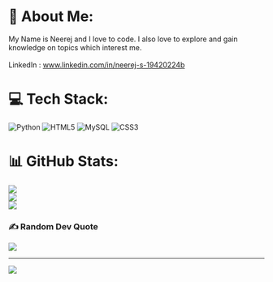 # 💫 About Me:


My Name is Neerej and I love to code. I also love to explore and gain knowledge on topics which interest me. <br> <br>LinkedIn :  www.linkedin.com/in/neerej-s-19420224b

# 💻 Tech Stack:
![Python](https://img.shields.io/badge/python-3670A0?style=for-the-badge&logo=python&logoColor=ffdd54) ![HTML5](https://img.shields.io/badge/html5-%23E34F26.svg?style=for-the-badge&logo=html5&logoColor=white) ![MySQL](https://img.shields.io/badge/mysql-4479A1.svg?style=for-the-badge&logo=mysql&logoColor=white) ![CSS3](https://img.shields.io/badge/css3-%231572B6.svg?style=for-the-badge&logo=css3&logoColor=white)
# 📊 GitHub Stats:
![](https://github-readme-stats.vercel.app/api?username=Neerej-S&theme=synthwave&hide_border=false&include_all_commits=false&count_private=false)<br/>
![](https://nirzak-streak-stats.vercel.app/?user=Neerej-S&theme=synthwave&hide_border=false)<br/>
![](https://github-readme-stats.vercel.app/api/top-langs/?username=Neerej-S&theme=synthwave&hide_border=false&include_all_commits=false&count_private=false&layout=compact)

### ✍️ Random Dev Quote
![](https://quotes-github-readme.vercel.app/api?type=horizontal&theme=radical)

---
[![](https://visitcount.itsvg.in/api?id=Neerej-S&icon=0&color=0)](https://visitcount.itsvg.in)

<!-- Proudly created with GPRM ( https://gprm.itsvg.in ) -->
